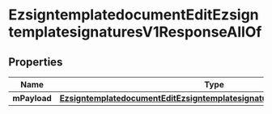 

# EzsigntemplatedocumentEditEzsigntemplatesignaturesV1ResponseAllOf


## Properties

| Name | Type | Description | Notes |
|------------ | ------------- | ------------- | -------------|
|**mPayload** | [**EzsigntemplatedocumentEditEzsigntemplatesignaturesV1ResponseMPayload**](EzsigntemplatedocumentEditEzsigntemplatesignaturesV1ResponseMPayload.md) |  |  |




